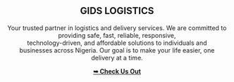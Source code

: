 <div align="center">

  <br />
  <br />

  <h2 align="center">GIDS LOGISTICS</h2>

Your trusted partner in logistics and delivery services. We are committed to providing safe, fast, reliable, responsive,<br /> technology-driven, and affordable solutions to individuals and <br />businesses across Nigeria. Our goal is to make your life easier, one delivery at a time.

<a href="#"><strong>➥ Check Us Out</strong></a>

</div>
